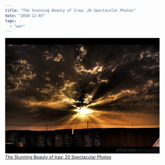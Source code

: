 ```yaml
---
title: "The Stunning Beauty of Iraq: 20 Spectacular Photos"
date: "2010-12-03"
tags: 
  - "war"
---
```


![](images/tumblr_inline_ntpzjcR8ha1sa3coh_540.png)  
[The Stunning Beauty of Iraq: 20 Spectacular Photos](https://www.lightstalking.com/photos-of-iraq)
